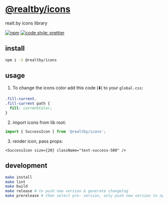# [@realtby/icons](https://www.npmjs.com/package/@realtby/icons)

realt.by icons library

[![npm](https://img.shields.io/npm/v/@realtby/icons)](https://www.npmjs.com/package/@realtby/icons)
[![code style: prettier](https://img.shields.io/badge/code_style-prettier-ff69b4.svg?style=flat-square)](https://github.com/prettier/prettier)

## install

```bash
npm i -S @realtby/icons
```

## usage

1. To change the icons color add this code (⬇️) to your `global.css`:

```css
.fill-current,
.fill-current path {
  fill: currentColor;
}
```

2. import icons from lib root:

```ts
import { SuccessIcon } from '@realtby/icons';
```

3. render icon, pass props:

```tsx
<SuccessIcon size={20} className="text-success-500" />
```

## development

```bash
make install
make lint
make build
make release # to push new version & generate changelog
make prerelease # then select pre- version, only push new version to npm, for testing
```
